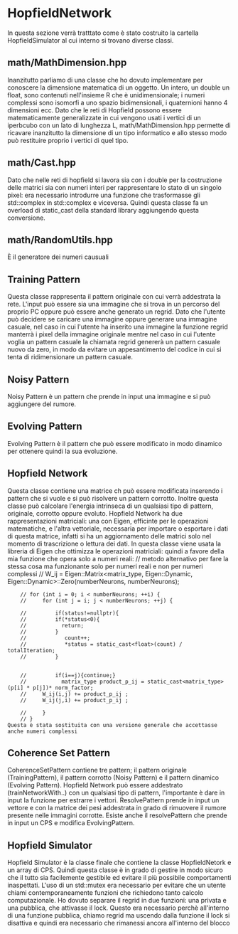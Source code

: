 # HopfieldNetwork
In questa sezione verrà tratttato come è stato costruito la cartella HopfieldSimulator al cui interno si trovano diverse classi.
## math/MathDimension.hpp
Inanzitutto parliamo di una classe che ho dovuto implementare per conoscere la dimensione matematica di un oggetto. Un intero, un double un float, sono contenuti nell'insieme R che è unidimensionale; i numeri complessi sono isomorfi a uno spazio bidimensionali, i quaternioni hanno 4 dimensioni ecc. Dato che le reti di Hopfield possono essere matematicamente generalizzate in cui vengono usati i vertici di un iperbcubo con un lato di lunghezza L, math/MathDimension.hpp permette di ricavare inanzitutto la dimensione di un tipo informatico e allo stesso modo può restituire proprio i vertici di quel tipo.
## math/Cast.hpp
Dato che nelle reti di hopfield si lavora sia con i double per la costruzione delle matrici sia con numeri interi per rappresentare lo stato di un singolo pixel: era necessario introdurre una funzione che trasformasse gli std::complex<int> in std::complex<double> e viceversa. Quindi questa classe fa un overload di static_cast della standard library aggiungendo questa conversione.

## math/RandomUtils.hpp
È il generatore dei numeri causuali

## Training Pattern 
Questa classe rappresenta il pattern originale con cui verrà addestrata la rete. L'input può essere sia una immagine che si trova in un percorso del proprio PC oppure può essere anche generato un regrid. Dato che l'utente può decidere se caricare una immagine oppure generare una immagine casuale, nel caso in cui l'utente ha inserito una immagine la funzione regrid manterrà i pixel della immagine originale mentre nel caso in cui l'utente voglia un pattern casuale la chiamata regrid genererà un pattern casuale nuovo da zero, in modo da evitare un appesantimento del codice in cui si tenta di ridimensionare un pattern casuale.

## Noisy Pattern
Noisy Pattern è un pattern che prende in input una immagine e si può aggiungere del rumore.

## Evolving Pattern
Evolving Pattern è il pattern che può essere modificato in modo dinamico per ottenere quindi la sua evoluzione.

## Hopfield Network
Questa classe contiene una matrice ch può essere modificata inserendo i pattern che si vuole e si può risolvere un pattern corrotto. Inoltre questa classe può calcolare l'energia intrinseca di un qualsiasi tipo di pattern, originale, corrotto oppure evoluto. Hopfield Network ha due rappresentazioni matriciali: una con Eigen, efficinte per le operazioni matematiche, e l'altra vettoriale, necessaria per importare o esportare i dati di questa matrice, infatti si ha un aggiornamento delle matrici solo nel momento di trascrizione o lettura dei dati.
In questa classe viene usata la libreria di Eigen che ottimizza le operazioni matriciali:
quindi a favore della mia funzione che opera solo a numeri reali:
        // metodo alternativo per fare la stessa cosa ma funzionante solo per numeri reali e non per numeri complessi 
        //     W_ij = Eigen::Matrix<matrix_type, Eigen::Dynamic, Eigen::Dynamic>::Zero(numberNeurons, numberNeurons);

        // for (int i = 0; i < numberNeurons; ++i) {
        //     for (int j = i; j < numberNeurons; ++j) {
                
        //         if(status!=nullptr){
        //         if(*status<0){
        //           return;
        //         }
        //            count++;
        //            *status = static_cast<float>(count) / totalIteration;
        //         }
                
               
        //         if(i==j){continue;}
        //           matrix_type product_p_ij = static_cast<matrix_type>(p[i] * p[j])* norm_factor;
        //     W_ij(i,j) += product_p_ij ;
        //     W_ij(j,i) += product_p_ij ;
            
        //     }
        // }
    Questa è stata sostituita con una versione generale che accettasse anche numeri complessi

## Coherence Set Pattern
CoherenceSetPattern contiene tre pattern; il pattern originale (TrainingPattern),  il pattern corrotto (Noisy Pattern) e il pattern dinamico (Evolving Pattern). Hopfield Network  può essere addestrato (trainNetworkWith..) con un qualsiasi tipo di pattern, l'importante è dare in input la funzione per estrarre i vettori. ResolvePattern prende in input un vettore e con la matrice dei pesi addestrata in grado di rimuovere il rumore presente nelle immagini corrotte. Esiste anche il resolvePattern che prende in input un CPS e modifica EvolvingPattern. 

## Hopfield Simulator
Hopfield Simulator  è la classe finale che contiene la classe HopfieldNetork e un array di CPS. Quindi questa classe è in grado di gestire in modo sicuro che il tutto sia facilemente gestibile ed evitare il più possibile comportamenti inaspettati. L'uso di un std::mutex era necessario per evitare che un utente chiami contemporaneamente funzioni che richiedono tanto calcolo computazionale. Ho dovuto separare il regrid in due funzioni: una privata e una pubblica, che attivasse il lock. Questo era necessario perchè all'interno di una funzione pubblica, chiamo regrid ma uscendo dalla funzione il lock si disattiva e quindi era necessario che rimanessi ancora all'interno del blocco